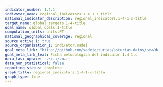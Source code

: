 ```yaml
---
indicator_number: 1.4.1
indicator_name: regional_indicators.1-4-1-c-title
national_indicator_description: regional_indicators.1-4-1-c-title
target_name: global_targets.1-4-title
goal_name: global_goals.1-title
computation_units: units.PT
national_geographical_coverage: regional
source_active_1: true
source_organisation_1: indicator.sadei
goal_meta_link: "https://github.com/sadeiasturias/asturias-datos/raw/develop/descargas/metodologia/1.4.1.c.pdf"
goal_meta_link_text: Ficha metodológica del indicador 1.4.1.c
data_last_update: "26/11/2021"
data_non_statistical: false
reporting_status: complete
graph_title: regional_indicators.1-4-1-c-title
graph_type: line
---
```

